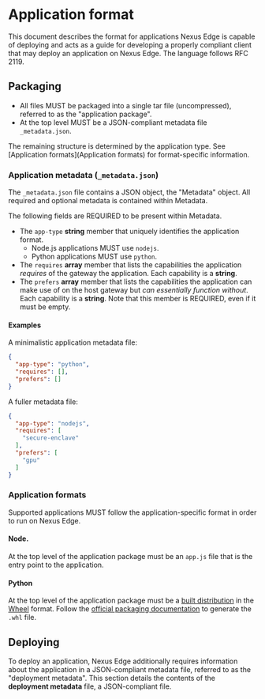 # Application format

This document describes the format for applications Nexus Edge is capable of deploying
and acts as a guide for developing a properly compliant client that may deploy an application on Nexus Edge.
The language follows RFC 2119.

## Packaging
- All files MUST be packaged into a single tar file (uncompressed), referred to as the "application package".
- At the top level MUST be a JSON-compliant metadata file `_metadata.json`.

The remaining structure is determined by the application type.
See [Application formats](Application formats) for format-specific information.

### Application metadata (`_metadata.json`)

The `_metadata.json` file contains a JSON object, the "Metadata" object.
All required and optional metadata is contained within Metadata.

The following fields are REQUIRED to be present within Metadata.
- The `app-type` **string** member that uniquely identifies the application format.
  - Node.js applications MUST use `nodejs`.
  - Python applications MUST use `python`.
- The `requires` **array** member that lists the capabilities the application *requires* of the gateway the application.
  Each capability is a **string**.
- The `prefers` **array** member that lists the capabilities the application can make use of on the host gateway but *can essentially function without*.
  Each capability is a **string**.
  Note that this member is REQUIRED, even if it must be empty.

#### Examples

A minimalistic application metadata file:
```json
{
  "app-type": "python",
  "requires": [],
  "prefers": []
}
```

A fuller metadata file:
```json
{
  "app-type": "nodejs",
  "requires": [
    "secure-enclave"
  ],
  "prefers": [
    "gpu"
  ]
}
```

### Application formats

Supported applications MUST follow the application-specific format in order to run on Nexus Edge.

#### Node.

At the top level of the application package must be an `app.js` file that is the entry point to the application.

#### Python

At the top level of the application package must be a
[built distribution](https://packaging.python.org/en/latest/glossary/#term-Built-Distribution)
in the [Wheel](https://packaging.python.org/en/latest/glossary/#term-Wheel) format.
Follow the [official packaging documentation](https://packaging.python.org/en/latest/tutorials/packaging-projects/)
to generate the `.whl` file.

## Deploying

To deploy an application, Nexus Edge additionally requires information about the application in a JSON-compliant metadata file,
referred to as the "deployment metadata".
This section details the contents of the **deployment metadata** file, a JSON-compliant file.
